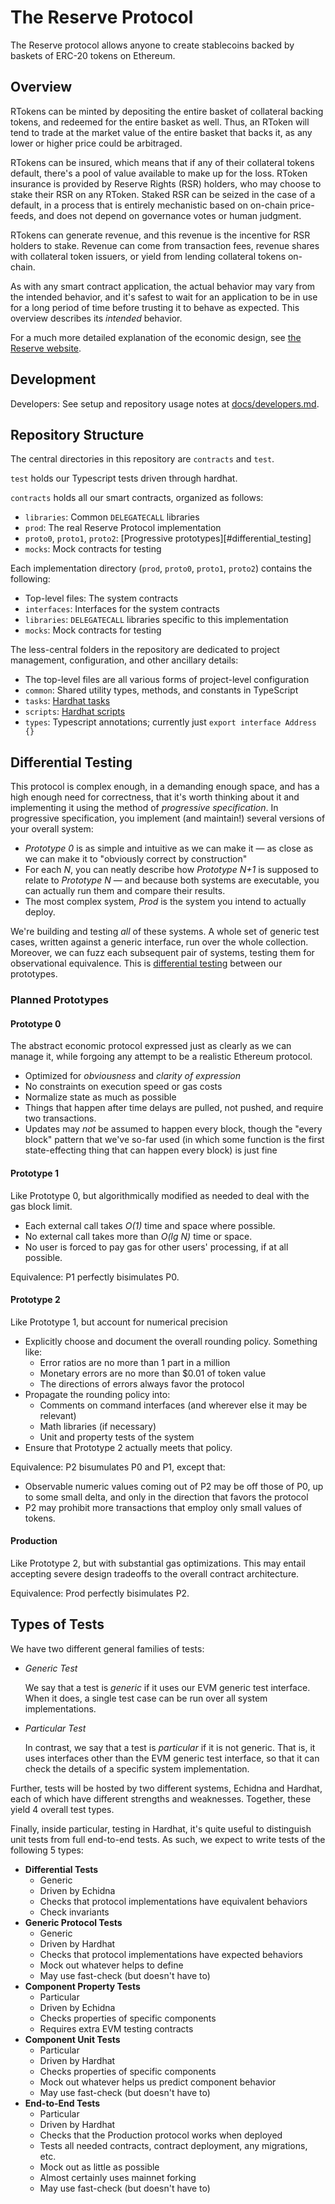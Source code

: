 # The Reserve Protocol

The Reserve protocol allows anyone to create stablecoins backed by baskets of ERC-20 tokens on Ethereum.

## Overview

RTokens can be minted by depositing the entire basket of collateral backing tokens, and redeemed for the entire basket as well. Thus, an RToken will tend to trade at the market value of the entire basket that backs it, as any lower or higher price could be arbitraged.

RTokens can be insured, which means that if any of their collateral tokens default, there's a pool of value available to make up for the loss. RToken insurance is provided by Reserve Rights (RSR) holders, who may choose to stake their RSR on any RToken. Staked RSR can be seized in the case of a default, in a process that is entirely mechanistic based on on-chain price-feeds, and does not depend on governance votes or human judgment.

RTokens can generate revenue, and this revenue is the incentive for RSR holders to stake. Revenue can come from transaction fees, revenue shares with collateral token issuers, or yield from lending collateral tokens on-chain.

As with any smart contract application, the actual behavior may vary from the intended behavior, and it's safest to wait for an application to be in use for a long period of time before trusting it to behave as expected. This overview describes its _intended_ behavior.

For a much more detailed explanation of the economic design, see [the Reserve website](https://reserve.org/protocol/2021_version/).

## Development
Developers: See setup and repository usage notes at [docs/developers.md](docs/developers.md).

## Repository Structure

The central directories in this repository are `contracts` and `test`.

`test` holds our Typescript tests driven through hardhat.

`contracts` holds all our smart contracts, organized as follows:

- `libraries`: Common `DELEGATECALL` libraries
- `prod`: The real Reserve Protocol implementation
- `proto0`, `proto1`, `proto2`: [Progressive prototypes][#differential_testing]
- `mocks`: Mock contracts for testing

Each implementation directory (`prod`, `proto0`, `proto1`, `proto2`) contains the following:

- Top-level files: The system contracts
- `interfaces`: Interfaces for the system contracts
- `libraries`: `DELEGATECALL` libraries specific to this implementation
- `mocks`: Mock contracts for testing

The less-central folders in the repository are dedicated to project management, configuration, and other ancillary details:

- The top-level files are all various forms of project-level configuration
- `common`: Shared utility types, methods, and constants in TypeScript
- `tasks`: [Hardhat tasks](https://hardhat.org/getting-started/)
- `scripts`: [Hardhat scripts](https://hardhat.org/guides/scripts.html)
- `types`: Typescript annotations; currently just `export interface Address {}`
## Differential Testing

This protocol is complex enough, in a demanding enough space, and has a high enough need for correctness, that it's worth thinking about it and implementing it using the method of *progressive specification*. In progressive specification, you implement (and maintain!) several versions of your overall system:

- *Prototype 0* is as simple and intuitive as we can make it — as close as we can make it to "obviously correct by construction"
- For each *N*, you can neatly describe how *Prototype N+1* is supposed to relate to *Prototype N* — and because both systems are executable, you can actually run them and compare their results.
- The most complex system, *Prod* is the system you intend to actually deploy.

We're building and testing *all* of these systems. A whole set of generic test cases, written against a generic interface, run over the whole collection. Moreover, we can fuzz each subsequent pair of systems, testing them for observational equivalence. This is [differential testing](https://en.wikipedia.org/wiki/Differential_testing) between our prototypes.

### Planned Prototypes

#### Prototype 0

The abstract economic protocol expressed just as clearly as we can manage it, while forgoing any attempt to be a realistic Ethereum protocol.

- Optimized for _obviousness_ and _clarity of expression_
- No constraints on execution speed or gas costs
- Normalize state as much as possible
- Things that happen after time delays are pulled, not pushed, and require two transactions.
- Updates may *not* be assumed to happen every block, though the "every block" pattern that we've so-far used (in which some function is the first state-effecting thing that can happen every block) is just fine

#### Prototype 1

Like Prototype 0, but algorithmically modified as needed to deal with the gas block limit.

- Each external call takes _O(1)_ time and space where possible.
- No external call takes more than _O(lg N)_ time or space.
- No user is forced to pay gas for other users' processing, if at all possible.

Equivalence: P1 perfectly bisimulates P0.

#### Prototype 2

Like Prototype 1, but account for numerical precision

- Explicitly choose and document the overall rounding policy. Something like:
    - Error ratios are no more than 1 part in a million
    - Monetary errors are no more than $0.01 of token value
    - The directions of errors always favor the protocol
- Propagate the rounding policy into:
    - Comments on command interfaces (and wherever else it may be relevant)
    - Math libraries (if necessary)
    - Unit and property tests of the system
- Ensure that Prototype 2 actually meets that policy.

Equivalence: P2 bisumulates P0 and P1, except that:

- Observable numeric values coming out of P2 may be off those of P0, up to some small delta, and only in the direction that favors the protocol
- P2 may prohibit more transactions that employ only small values of tokens.

#### Production

Like Prototype 2, but with substantial gas optimizations. This may entail accepting severe design tradeoffs to the overall contract architecture.

Equivalence: Prod perfectly bisimulates P2.

## Types of Tests

We have two different general families of tests:

- *Generic Test*

    We say that a test is *generic* if it uses our EVM generic test interface. When it does, a single test case can be run over all system implementations.

- *Particular Test*

    In contrast, we say that a test is *particular* if it is not generic. That is, it uses interfaces other than the EVM generic test interface, so that it can check the details of a specific system implementation.

Further, tests will be hosted by two different systems, Echidna and Hardhat, each of which have different strengths and weaknesses. Together, these yield 4 overall test types.

Finally, inside particular, testing in Hardhat, it's quite useful to distinguish unit tests from full end-to-end tests. As such, we expect to write tests of the following 5 types:

- **Differential Tests**
    - Generic
    - Driven by Echidna
    - Checks that protocol implementations have equivalent behaviors
    - Check invariants
- **Generic Protocol Tests**
    - Generic
    - Driven by Hardhat
    - Checks that protocol implementations have expected behaviors
    - Mock out whatever helps to define
    - May use fast-check (but doesn't have to)
- **Component Property Tests**
    - Particular
    - Driven by Echidna
    - Checks properties of specific components
    - Requires extra EVM testing contracts
- **Component Unit Tests**
    - Particular
    - Driven by Hardhat
    - Checks properties of specific components
    - Mock out whatever helps us predict component behavior
    - May use fast-check (but doesn't have to)
- **End-to-End Tests**
    - Particular
    - Driven by Hardhat
    - Checks that the Production protocol works when deployed
    - Tests all needed contracts, contract deployment, any migrations, etc.
    - Mock out as little as possible
    - Almost certainly uses mainnet forking
    - May use fast-check (but doesn't have to)
